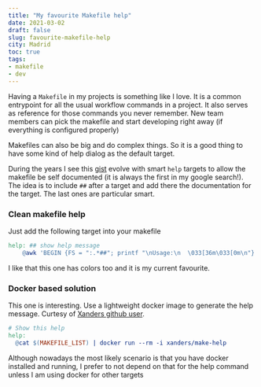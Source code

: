 ```yaml
---
title: "My favourite Makefile help"
date: 2021-03-02
draft: false
slug: favourite-makefile-help
city: Madrid
toc: true
tags:
- makefile
- dev
---
```



Having a `Makefile` in my projects is something like I love. It is a common entrypoint for all the usual workflow commands in a project. It also serves as reference for those commands you never remember. New team members can pick the makefile and start developing right away (if everything is configured properly)

Makefiles can also be big and do complex things. So it is a good thing to have some kind of help dialog as the default target.

During the years I see this [gist](https://gist.github.com/prwhite/8168133) evolve with smart `help` targets to allow the makefile be self documented (it is always the first in my google search!). The idea is to include `##` after a target and add there the documentation for the target. The last ones are particular smart.

### Clean makefile help

Just add the following target into your makefile


```makefile
help: ## show help message
	@awk 'BEGIN {FS = ":.*##"; printf "\nUsage:\n  \033[36m\033[0m\n"} /^[$$()% a-zA-Z_-]+:.*?##/ { printf "  \033[36m%-15s\033[0m %s\n", $$1, $$2 } /^##@/ { printf "\n\033[1m%s\033[0m\n", substr($$0, 5) } ' $(MAKEFILE_LIST)
```


I like that this one has colors too and it is my current favourite.

### Docker based solution

This one is interesting. Use a lightweight docker image to generate the help message. Curtesy of [Xanders github user](https://github.com/Xanders).


```makefile
# Show this help
help:
  @cat $(MAKEFILE_LIST) | docker run --rm -i xanders/make-help
```


Although nowadays the most likely scenario is that you have docker installed and running, I prefer to not depend on that for the help command unless I am using docker for other targets 
